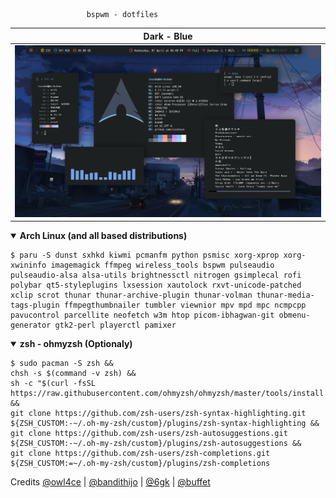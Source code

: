 
                     bspwm - dotfiles

| Dark - Blue |
|-----------------------|
|![img](images/dark.png)|

<details open>
  <summary><strong>Arch Linux (and all based distributions)</strong></summary>

    $ paru -S dunst sxhkd kiwmi pcmanfm python psmisc xorg-xprop xorg-xwininfo imagemagick ffmpeg wireless_tools bspwm pulseaudio pulseaudio-alsa alsa-utils brightnessctl nitrogen gsimplecal rofi polybar qt5-styleplugins lxsession xautolock rxvt-unicode-patched xclip scrot thunar thunar-archive-plugin thunar-volman thunar-media-tags-plugin ffmpegthumbnailer tumbler viewnior mpv mpd mpc ncmpcpp pavucontrol parcellite neofetch w3m htop picom-ibhagwan-git obmenu-generator gtk2-perl playerctl pamixer

<details open>
  <summary><strong>zsh - ohmyzsh (Optionaly)</strong></summary>

    $ sudo pacman -S zsh &&
    chsh -s $(command -v zsh) &&
    sh -c "$(curl -fsSL https://raw.githubusercontent.com/ohmyzsh/ohmyzsh/master/tools/install.sh)" &&
    git clone https://github.com/zsh-users/zsh-syntax-highlighting.git ${ZSH_CUSTOM:-~/.oh-my-zsh/custom}/plugins/zsh-syntax-highlighting &&
    git clone https://github.com/zsh-users/zsh-autosuggestions.git ${ZSH_CUSTOM:-~/.oh-my-zsh/custom}/plugins/zsh-autosuggestions &&
    git clone https://github.com/zsh-users/zsh-completions.git ${ZSH_CUSTOM:=~/.oh-my-zsh/custom}/plugins/zsh-completions

Credits
    [@owl4ce](https://github.com/owl4ce) |
    [@bandithijo](https://github.com/bandithijo) |
    [@6gk](https://github.com/6gk) |
    [@buffet](https://github.com/buffet/kiwmi)
